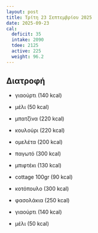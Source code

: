 ```yaml
---
layout: post
title: Τρίτη 23 Σεπτεμβρίου 2025
date: 2025-09-23
cal:
  deficit: 35
  intake: 2090
  tdee: 2125
  active: 225
  weight: 96.2
---
```


## Διατροφή

- γιαούρτι (140 kcal)
- μέλι (50 kcal)
- μπατζίνα (220 kcal)
- κουλούρι (220 kcal)

- ομελέτα (200 kcal)
- παγωτό (300 kcal)

- μπιφτέκι (130 kcal)
- cottage 100gr (90 kcal)

- κοτόπουλο (300 kcal)
- φασολάκια (250 kcal)
- γιαούρτι (140 kcal)
- μέλι (50 kcal)


<!---  ![pic](/pics/2025-09-23/yogurt.jpg)<br> -->
